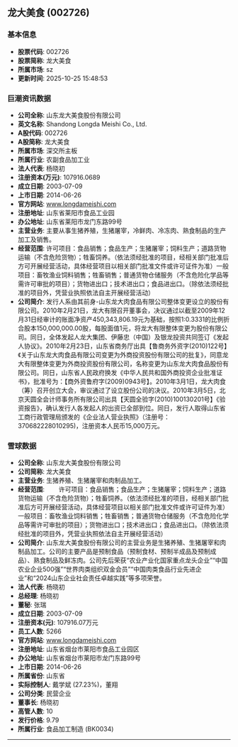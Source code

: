 ## 龙大美食 (002726)

### 基本信息

- **股票代码**: 002726
- **股票简称**: 龙大美食
- **所属市场**: sz
- **更新时间**: 2025-10-25 15:48:53

### 巨潮资讯数据

- **公司全称**: 山东龙大美食股份有限公司
- **英文名称**: Shandong Longda Meishi Co., Ltd.
- **A股代码**: 002726
- **A股简称**: 龙大美食
- **所属市场**: 深交所主板
- **所属行业**: 农副食品加工业
- **法人代表**: 杨晓初
- **注册资本(万元)**: 107916.0689
- **成立日期**: 2003-07-09
- **上市日期**: 2014-06-26
- **官方网站**: www.longdameishi.com
- **注册地址**: 山东省莱阳市食品工业园
- **办公地址**: 山东省莱阳市龙门东路99号
- **主营业务**: 主要从事生猪养殖，生猪屠宰，冷鲜肉、冷冻肉、熟食制品的生产加工及销售。
- **经营范围**: 许可项目：食品销售；食品生产；生猪屠宰；饲料生产；道路货物运输（不含危险货物）；牲畜饲养。（依法须经批准的项目，经相关部门批准后方可开展经营活动，具体经营项目以相关部门批准文件或许可证件为准）一般项目：畜牧渔业饲料销售；牲畜销售；普通货物仓储服务（不含危险化学品等需许可审批的项目）；货物进出口；技术进出口；食品进出口。（除依法须经批准的项目外，凭营业执照依法自主开展经营活动）
- **公司简介**: 发行人系由其前身-山东龙大肉食品有限公司整体变更设立的股份有限公司。2010年2月21日，龙大有限召开董事会，决议通过以截至2009年12月31日经审计的账面净资产450,343,806.19元为基础，按照1:0.3331的比例折合股本150,000,000.00股，每股面值1元，将龙大有限整体变更为股份有限公司。同日，全体发起人龙大集团、伊藤忠（中国）及银龙投资共同签订《发起人协议》。2010年2月23日，山东省商务厅出具【鲁商务外资字(2010)122号】《关于山东龙大肉食品有限公司变更为外商投资股份有限公司的批复》，同意龙大有限整体变更为外商投资股份有限公司，名称变更为山东龙大肉食品股份有限公司。同日，山东省人民政府换发《中华人民共和国外商投资企业批准证书》，批准号为：【商外资鲁府字(2009)0943号】。2010年3月1日，龙大肉食（筹）召开创立大会，审议通过了设立股份公司的决议。2010年3月5日，北京天圆全会计师事务所有限公司出具【天圆全验字(2010)100130201号】《验资报告》，确认发行人各发起人的出资已全部到位。同日，发行人取得山东省工商行政管理局颁发的《企业法人营业执照》（注册号：370682228010295)，注册资本人民币15,000万元。

### 雪球数据

- **公司全称**: 山东龙大美食股份有限公司
- **公司简称**: 龙大美食
- **主营业务**: 生猪养殖、生猪屠宰和肉制品加工。
- **经营范围**: 　　许可项目：食品销售；食品生产；生猪屠宰；饲料生产；道路货物运输（不含危险货物）；牲畜饲养。（依法须经批准的项目，经相关部门批准后方可开展经营活动，具体经营项目以相关部门批准文件或许可证件为准）一般项目：畜牧渔业饲料销售；牲畜销售；普通货物仓储服务（不含危险化学品等需许可审批的项目）；货物进出口；技术进出口；食品进出口。（除依法须经批准的项目外，凭营业执照依法自主开展经营活动）
- **公司简介**: 山东龙大美食股份有限公司的主营业务是生猪养殖、生猪屠宰和肉制品加工。公司的主要产品是预制食品（预制食材、预制半成品及预制成品）、熟食制品及鲜冻肉。公司先后荣获“农业产业化国家重点龙头企业”“中国农业企业500强”“世界肉类组织双金会员”“中国肉类食品行业先进企业”和“2024山东企业社会责任卓越实践”等多项荣誉。
- **法人代表**: 杨晓初
- **总经理**: 杨晓初
- **董秘**: 张瑞
- **成立日期**: 2003-07-09
- **注册资本(元)**: 107916.07万元
- **员工人数**: 5266
- **官方网站**: www.longdameishi.com
- **注册地址**: 山东省烟台市莱阳市食品工业园区
- **办公地址**: 山东省烟台市莱阳市龙门东路99号
- **上市日期**: 2014-06-26
- **所属省份**: 山东省
- **实际控制人**: 戴学斌 (27.23%)，董翔
- **公司分类**: 民营企业
- **董事长**: 杨晓初
- **高管人数**: 10
- **发行价格**: 9.79
- **所属行业**: 食品加工制造 (BK0034)

---
